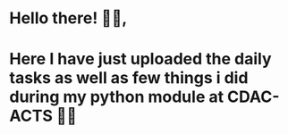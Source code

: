 # Hello there! 🐱‍👓, 
# Here I have just uploaded the daily tasks as well as few things i did during my python module at CDAC-ACTS 🐱‍💻
